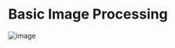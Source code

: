 # Basic Image Processing

![image](https://user-images.githubusercontent.com/49990149/175750186-0301d26a-34b4-45a5-aadf-bb3200242d7e.png)